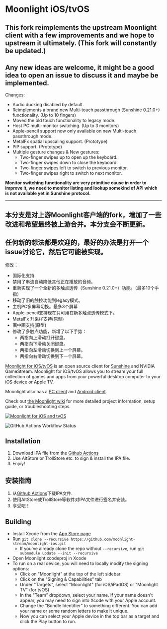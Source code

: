 # Moonlight iOS/tvOS

This fork reimplements the upstream Moonlight client with a few improvements and we hope to upstream it ultimately. (This fork will constantly be updated.)
--
Any new ideas are welcome, it might be a good idea to open an issue to discuss it and maybe be implemented.
-- 
Changes:
* Audio ducking disabled by default.
* Reimplements a brand new Multi-touch passthrough (Sunshine 0.21.0+) functionality. (Up to 10 fingers)
* Moved the old touch functionality to legacy mode.
* Host PC multi-monitor switching. (Up to 3 monitors)
* Apple-pencil support now only available on new Multi-touch passthrough mode.
* MetalFx spatial upscaling support. (Prototype)
* PiP support. (Prototype)
* Multiple gesture changes & New gestures:
  * Two-finger swipes up to open up the keyboard.
  * Two-finger swipes down to close the keyboard.
  * Two-finger swipes left to switch to previous monitor.
  * Two-finger swipes right to switch to next monitor.

**Monitor switching functionality are very primitive cause in order to improve it, we need to monitor listing and lookup somekind of API which is not available yet in Sunshine protocol.**

---
本分支是对上游Moonlight客户端的fork，增加了一些改进和希望最终被上游合并。本分支会不断更新。
---
任何新的想法都是欢迎的，最好的办法是打开一个issue讨论它，然后它可能被实现。
---
修改：
* 国际化支持
* 禁用了串流自动降低其他正在播放的音频。
* 重新实现了一个全新的多触点透传（Sunshine 0.21.0+）功能。（最多10个手指）
* 移动了旧的触控功能到legacy模式。
* 主机PC多屏幕切换。最多3个屏幕
* Apple-pencil支持现在只可用在新多触点透传模式下。
* MetalFx 升采样支持(原型)
* 画中画支持(原型)
* 修改了多触点功能，新增了以下手势：
  * 两指向上滑动打开键盘。
  * 两指向下滑动关闭键盘。
  * 两指向左滑动切换到上一个屏幕。
  * 两指向右滑动切换到下一个屏幕。

[Moonlight for iOS/tvOS](https://moonlight-stream.org) is an open source client for [Sunshine](https://github.com/LizardByte/Sunshine) and NVIDIA GameStream. Moonlight for iOS/tvOS allows you to stream your full collection of games and apps from your powerful desktop computer to your iOS device or Apple TV.

Moonlight also has a [PC client](https://github.com/moonlight-stream/moonlight-qt) and [Android client](https://github.com/moonlight-stream/moonlight-android).

Check out [the Moonlight wiki](https://github.com/moonlight-stream/moonlight-docs/wiki) for more detailed project information, setup guide, or troubleshooting steps.

[![Moonlight for iOS and tvOS](https://moonlight-stream.org/images/App_Store_Badge_135x40.svg)](https://apps.apple.com/us/app/moonlight-game-streaming/id1000551566)

![GitHub Actions Workflow Status](https://img.shields.io/github/actions/workflow/status/TimmyOVO/moonlight-ios-NE/.github%2Fworkflows%2Fbuild-ipa.yml?label=nightly&link=https%3A%2F%2Fgithub.com%2FTimmyOVO%2Fmoonlight-ios-NE%2Factions)

## Installation
1. Download IPA file from the [Github Actions](https://github.com/TimmyOVO/moonlight-ios-NE/actions)
2. Use AltStore or TrollStore etc. to sign & install the IPA file.
3. Enjoy!

## 安装指南
1. 从[Github Actions](https://github.com/TimmyOVO/moonlight-ios-NE/actions)下载IPA文件.
2. 使用AltStore或TrollStore等软件对IPA文件进行签名并安装。
3. 享受吧！

## Building
* Install Xcode from the [App Store page](https://apps.apple.com/us/app/xcode/id497799835)
* Run `git clone --recursive https://github.com/moonlight-stream/moonlight-ios.git`
  *  If you've already clone the repo without `--recursive`, run `git submodule update --init --recursive`
* Open Moonlight.xcodeproj in Xcode
* To run on a real device, you will need to locally modify the signing options:
    * Click on "Moonlight" at the top of the left sidebar
    * Click on the "Signing & Capabilities" tab
    * Under "Targets", select "Moonlight" (for iOS/iPadOS) or "Moonlight TV" (for tvOS)
    * In the "Team" dropdown, select your name. If your name doesn't appear, you may need to sign into Xcode with your Apple account.
    * Change the "Bundle Identifier" to something different. You can add your name or some random letters to make it unique.
    * Now you can select your Apple device in the top bar as a target and click the Play button to run.
